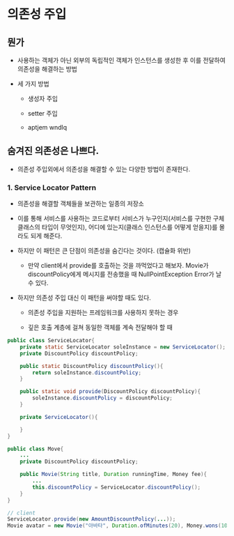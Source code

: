 # 의존성 주입

## 뭔가

- 사용하는 객체가 아닌 외부의 독립적인 객체가 인스턴스를 생성한 후 이를 전달하여 의존성을 해결하는 방법

- 세 가지 방법

    - 생성자 주입

    - setter 주입

    - aptjem wndlq

## 숨겨진 의존성은 나쁘다.

- 의존성 주입외에서 의존성을 해결할 수 있는 다양한 방법이 존재한다.

### 1. Service Locator Pattern

- 의존성을 해결할 객체들을 보관하는 일종의 저장소

- 이를 통해 서비스를 사용하는 코드로부터 서비스가 누구인지(서비스를 구현한 구체 클래스의 타입이 무엇인지), 어디에 있는지(클래스 인스턴스를 어떻게 얻을지)를 몰라도 되게 해준다.

- 하지만 이 패턴은 큰 단점이 의존성을 숨긴다는 것이다. (캡슐화 위반)

    - 만약 client에서 provide를 호출하는 것을 까먹었다고 해보자. Movie가 discountPolicy에게 메시지를 전송했을 때 NullPointException Error가 날 수 있다.

- 하지만 의존성 주입 대신 이 패턴을 써야할 때도 있다.

    - 의존성 주입을 지원하는 프레임워크를 사용하지 못하는 경우

    - 깊은 호출 계층에 걸쳐 동일한 객체를 계속 전달해야 할 때

```java
public class ServiceLocator{
    private static ServiceLocator soleInstance = new ServiceLocator();
    private DiscountPolicy discountPolicy;

    public static DiscountPolicy discountPolicy(){
        return soleInstance.discountPolicy;
    }

    public static void provide(DiscountPolicy discountPolicy){
        soleInstance.discountPolicy = discountPolicy;
    }

    private ServiceLocator(){

    }
}

public class Move{
    ...
    private DiscountPolicy discountPolicy;

    public Movie(String title, Duration runningTime, Money fee){
        ...
        this.discountPolicy = ServiceLocator.discountPolicy();
    }
}

// client
ServiceLocator.provide(new AmountDiscountPolicy(...));
Movie avatar = new Movie("아바타", Duration.ofMinutes(20), Money.wons(10000));
```